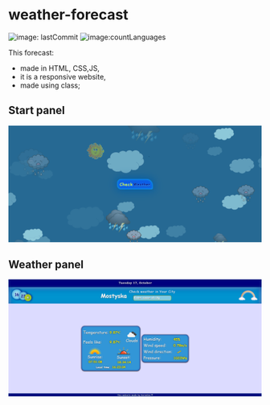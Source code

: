 # weather-forecast
![image: lastCommit](https://img.shields.io/github/last-commit/Korneliia08/weather-forecast/master)
![image:countLanguages](https://img.shields.io/github/languages/count/Korneliia08/weather-forecast)

This forecast:
* made in HTML, CSS,JS,
* it is a responsive website,
* made using class;

## Start panel
![image](https://github.com/Korneliia08/weather-forecast/blob/master/assets/images/startPanel.png)
## Weather panel
![image](https://github.com/Korneliia08/weather-forecast/blob/master/assets/images/weatherPanel.png)
